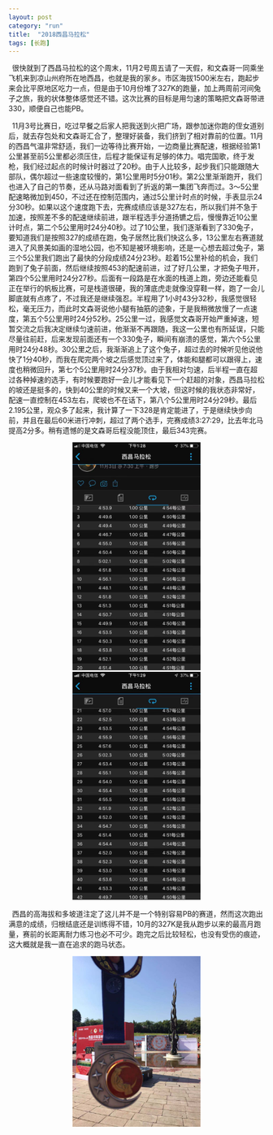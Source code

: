 ```yaml
---
layout: post
category: "run"
title:  "2018西昌马拉松"
tags: [长跑]
---
```


&#8194;很快就到了西昌马拉松的这个周末，11月2号周五请了一天假，和文森哥一同乘坐飞机来到凉山州府所在地西昌，也就是我的家乡。市区海拔1500米左右，跑起步来会比平原地区吃力一点，但是由于10月份堆了327K的跑量，加上两周前河间兔子之旅，我的状体整体感觉还不错。这次比赛的目标是用匀速的策略把文森哥带进330，顺便自己也能PB。   

&#8194;11月3号比赛日，吃过早餐之后家人把我送到火把广场，跟参加迷你跑的侄女道别后，就去存包处和文森哥汇合了，整理好装备，我们挤到了相对靠前的位置。11月的西昌气温非常舒适，我们一边等待比赛开始，一边商量比赛配速，根据经验第1公里甚至前5公里都必须压住，后程才能保证有足够的体力。唱完国歌，终于发枪，我们经过起点的时候计时器过了20秒。由于人比较多，起步我们只能跟随大部队，偶尔超过一些速度较慢的，第1公里用时5分01秒。第2公里渐渐跑开，我们也进入了自己的节奏，还从马路对面看到了折返的第一集团飞奔而过。3～5公里配速略微加到450，不过还在控制范围内，通过5公里计时点的时候，手表显示24分30秒。如果以这个速度跑下去，完赛成绩应该是327左右，所以我们并不急于加速，按照差不多的配速继续前进，跟半程选手分道扬镳之后，慢慢靠近10公里计时点，第二个5公里用时24分40秒。过了10公里，我们逐渐看到了330兔子，要知道我们是按照327的成绩在跑，兔子居然比我们快这么多，13公里左右赛道就进入了风景美如画的湿地公园，也不知是被环境影响，还是一心想去超过兔子，第三个5公里我们跑出了最快的分段成绩24分23秒。趁着15公里补给的机会，我们跑到了兔子前面，然后继续按照453的配速前进，过了好几公里，才把兔子甩开，第四个5公里用时24分27秒。后面有一段路是在水面的栈道上跑，旁边还能看见正在举行的帆板比赛，可是栈道很硬，我的薄底虎走就像没穿鞋一样，跑了一会儿脚底就有点疼了，不过我还是继续强忍。半程用了1小时43分32秒，我感觉很轻松，毫无压力，而此时文森哥说他小腿有抽筋的迹象，于是我稍微放慢了一点速度，第五个5公里用时24分52秒。25公里一过，我感觉文森哥开始严重掉速，短暂交流之后我决定继续匀速前进，他渐渐不再跟随，我这一公里也有所延误，只能尽量往前赶，后来发现前面还有一个330兔子，瞬间有崩溃的感觉，第六个5公里用时24分48秒。30公里之后，我渐渐追上了这个兔子，超过去的时候听见他说他快了1分40秒，而我在爬完两个坡之后感觉顶过来了，体能和腿都可以跟得上，速度也稍微回升，第七个5公里用时24分37秒。由于我相对匀速，后半程一直在超过各种掉速的选手，有时候要跑好一会儿才能看见下一个赶超的对象，西昌马拉松的坡还是挺多的，快到40公里的时候又来一个大坡，但这时候的我状态非常好，配速一直控制在453左右，爬坡也不在话下，第八个5公里用时24分29秒。最后2.195公里，观众多了起来，我计算了一下328是肯定能进了，于是继续快步向前，并且在最后60米进行冲刺，超过了两个选手，完赛成绩3:27:29，比去年北马提高2分多。稍有遗憾的是文森哥后程没能顶住，最后343完赛。

<center>
<img src="https://github.com/wuukee/wuukee.github.io/raw/master/images/xc_pace1.jpeg" width="50%" height="50%" />
</center>

<center>
<img src="https://github.com/wuukee/wuukee.github.io/raw/master/images/xc_pace2.jpeg" width="50%" height="50%" />
</center>

&#8194;西昌的高海拔和多坡道注定了这儿并不是一个特别容易PB的赛道，然而这次跑出满意的成绩，归根结底还是训练得不错，10月的327K是我从跑步以来的最高月跑量，赛前的长距离耐力练习也必不可少。跑完之后比较轻松，也没有受伤的痕迹，这大概就是我一直在追求的跑马状态。

<center>
<img src="https://github.com/wuukee/wuukee.github.io/raw/master/images/xc_medal.jpeg" width="50%" height="50%" />
</center>

